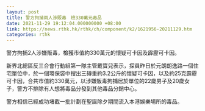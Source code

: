 ```yaml
---
layout: post
title: 警方拘捕兩人涉販毒　檢330萬元毒品
date: 2021-11-29 19:12:04.000000000 +08:00
link: https://news.rthk.hk/rthk/ch/component/k2/1621956-20211129.htm
categories: rthk
---
```


警方拘捕2人涉嫌販毒，檢獲市值約330萬元的懷疑可卡因及霹靂可卡因。

新界北總區反三合會行動組第一隊主管戴寶兒表示，探員昨日於元朗朗逸路一個住宅單位中，於一個環保袋中搜出三磚重約3.2公斤的懷疑可卡因，以及約25克霹靂可卡因，合共市值約330萬元，以涉嫌販毒拘捕居於單位的22歲男子及20歲女子，警方不排除有人想將毒品分發到其他毒品分銷中心。

警方相信已經成功堵截一批計劃在聖誕除夕期間流入本港娛樂場所的毒品。
